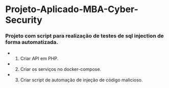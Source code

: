 # Projeto-Aplicado-MBA-Cyber-Security
### Projeto com script para realização de testes de sql injection de forma automatizada.
- 1. Criar API em PHP.
- 2. Criar os serviços no docker-compose.
- 3. Criar script de automação de injeção de código malicioso.

